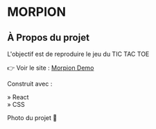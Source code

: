 # MORPION 
## À Propos du projet

L'objectif est de reproduire le jeu du TIC TAC TOE


👉 Voir le site : <a href="https://charlesabj-morpion.netlify.app/">Morpion Demo<a/>

Construit avec :

» React </br>
» CSS 

Photo du projet 📸
